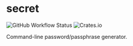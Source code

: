 # secret

![GitHub Workflow Status](https://img.shields.io/github/workflow/status/clementi/secret/CI)
![Crates.io](https://img.shields.io/crates/v/secrets-gen)

Command-line password/passphrase generator.
